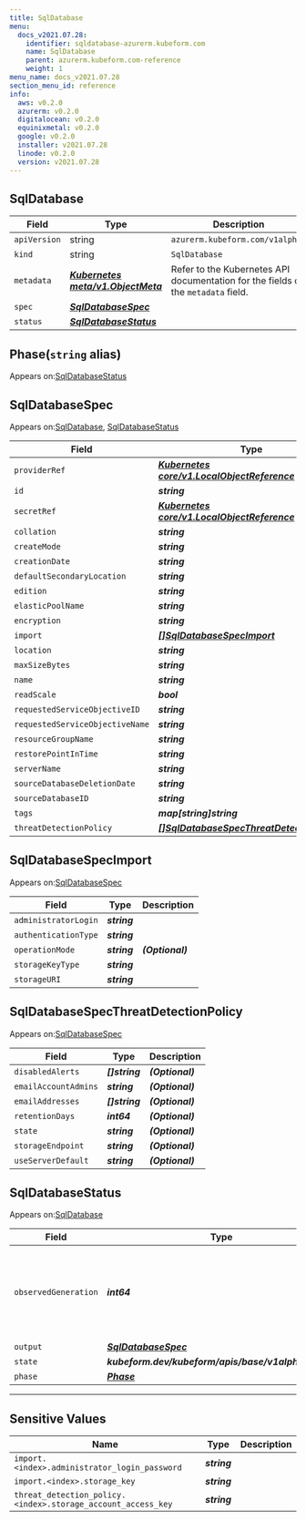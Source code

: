 ```yaml
---
title: SqlDatabase
menu:
  docs_v2021.07.28:
    identifier: sqldatabase-azurerm.kubeform.com
    name: SqlDatabase
    parent: azurerm.kubeform.com-reference
    weight: 1
menu_name: docs_v2021.07.28
section_menu_id: reference
info:
  aws: v0.2.0
  azurerm: v0.2.0
  digitalocean: v0.2.0
  equinixmetal: v0.2.0
  google: v0.2.0
  installer: v2021.07.28
  linode: v0.2.0
  version: v2021.07.28
---
```


## SqlDatabase
| Field | Type | Description |
| ------ | ----- | ----------- |
| `apiVersion` | string | `azurerm.kubeform.com/v1alpha1` |
|    `kind` | string | `SqlDatabase` |
| `metadata` | ***[Kubernetes meta/v1.ObjectMeta](https://v1-18.docs.kubernetes.io/docs/reference/generated/kubernetes-api/v1.18/#objectmeta-v1-meta)***|Refer to the Kubernetes API documentation for the fields of the `metadata` field.|
| `spec` | ***[SqlDatabaseSpec](#sqldatabasespec)***||
| `status` | ***[SqlDatabaseStatus](#sqldatabasestatus)***||
## Phase(`string` alias)

Appears on:[SqlDatabaseStatus](#sqldatabasestatus)

## SqlDatabaseSpec

Appears on:[SqlDatabase](#sqldatabase), [SqlDatabaseStatus](#sqldatabasestatus)

| Field | Type | Description |
| ------ | ----- | ----------- |
| `providerRef` | ***[Kubernetes core/v1.LocalObjectReference](https://v1-18.docs.kubernetes.io/docs/reference/generated/kubernetes-api/v1.18/#localobjectreference-v1-core)***||
| `id` | ***string***||
| `secretRef` | ***[Kubernetes core/v1.LocalObjectReference](https://v1-18.docs.kubernetes.io/docs/reference/generated/kubernetes-api/v1.18/#localobjectreference-v1-core)***||
| `collation` | ***string***| ***(Optional)*** |
| `createMode` | ***string***| ***(Optional)*** |
| `creationDate` | ***string***| ***(Optional)*** |
| `defaultSecondaryLocation` | ***string***| ***(Optional)*** |
| `edition` | ***string***| ***(Optional)*** |
| `elasticPoolName` | ***string***| ***(Optional)*** |
| `encryption` | ***string***| ***(Optional)*** |
| `import` | ***[[]SqlDatabaseSpecImport](#sqldatabasespecimport)***| ***(Optional)*** |
| `location` | ***string***||
| `maxSizeBytes` | ***string***| ***(Optional)*** |
| `name` | ***string***||
| `readScale` | ***bool***| ***(Optional)*** |
| `requestedServiceObjectiveID` | ***string***| ***(Optional)*** |
| `requestedServiceObjectiveName` | ***string***| ***(Optional)*** |
| `resourceGroupName` | ***string***||
| `restorePointInTime` | ***string***| ***(Optional)*** |
| `serverName` | ***string***||
| `sourceDatabaseDeletionDate` | ***string***| ***(Optional)*** |
| `sourceDatabaseID` | ***string***| ***(Optional)*** |
| `tags` | ***map[string]string***| ***(Optional)*** |
| `threatDetectionPolicy` | ***[[]SqlDatabaseSpecThreatDetectionPolicy](#sqldatabasespecthreatdetectionpolicy)***| ***(Optional)*** |
## SqlDatabaseSpecImport

Appears on:[SqlDatabaseSpec](#sqldatabasespec)

| Field | Type | Description |
| ------ | ----- | ----------- |
| `administratorLogin` | ***string***||
| `authenticationType` | ***string***||
| `operationMode` | ***string***| ***(Optional)*** |
| `storageKeyType` | ***string***||
| `storageURI` | ***string***||
## SqlDatabaseSpecThreatDetectionPolicy

Appears on:[SqlDatabaseSpec](#sqldatabasespec)

| Field | Type | Description |
| ------ | ----- | ----------- |
| `disabledAlerts` | ***[]string***| ***(Optional)*** |
| `emailAccountAdmins` | ***string***| ***(Optional)*** |
| `emailAddresses` | ***[]string***| ***(Optional)*** |
| `retentionDays` | ***int64***| ***(Optional)*** |
| `state` | ***string***| ***(Optional)*** |
| `storageEndpoint` | ***string***| ***(Optional)*** |
| `useServerDefault` | ***string***| ***(Optional)*** |
## SqlDatabaseStatus

Appears on:[SqlDatabase](#sqldatabase)

| Field | Type | Description |
| ------ | ----- | ----------- |
| `observedGeneration` | ***int64***| ***(Optional)*** Resource generation, which is updated on mutation by the API Server.|
| `output` | ***[SqlDatabaseSpec](#sqldatabasespec)***| ***(Optional)*** |
| `state` | ***kubeform.dev/kubeform/apis/base/v1alpha1.State***| ***(Optional)*** |
| `phase` | ***[Phase](#phase)***| ***(Optional)*** |
---
## Sensitive Values
| Name | Type | Description |
|------|------|-------------|
| `import.<index>.administrator_login_password` | ***string*** ||
| `import.<index>.storage_key` | ***string*** ||
| `threat_detection_policy.<index>.storage_account_access_key` | ***string*** ||
